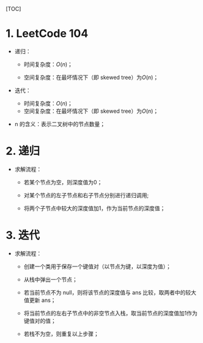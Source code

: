 [TOC]



# 1. LeetCode 104

- 递归：

  - 时间复杂度：$O(n)$；

  - 空间复杂度：在最坏情况下（即 skewed tree）为$O(n)$；

- 迭代：

  - 时间复杂度：$O(n)$；
  - 空间复杂度：在最坏情况下（即 skewed tree）为$O(n)$；

- n 的含义：表示二叉树中的节点数量；

# 2. 递归

- 求解流程：

  - 若某个节点为空，则深度值为0；

  - 对某个节点的左子节点和右子节点分别进行递归调用;

  - 将两个子节点中较大的深度值加1，作为当前节点的深度值；



# 3. 迭代

- 求解流程：

  - 创建一个类用于保存一个键值对（以节点为键，以深度为值）；
  
  - 从栈中弹出一个节点；
  
  - 若当前节点不为 null，则将该节点的深度值与 ans 比较，取两者中的较大值更新 ans；
  
  - 将当前节点的左右子节点中的非空节点入栈，取当前节点的深度值加1作为键值对的值；
  
  - 若栈不为空，则重复以上步骤；
